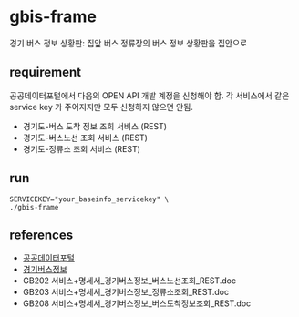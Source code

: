 # gbis-frame
경기 버스 정보 상황판: 집앞 버스 정류장의 버스 정보 상황판을 집안으로

## requirement
공공데이터포털에서 다음의 OPEN API 개발 계정을 신청해야 함.
각 서비스에서 같은 service key 가 주어지지만 모두 신청하지 않으면 안됨.

* 경기도-버스 도착 정보 조회 서비스 (REST)
* 경기도-버스노선 조회 서비스 (REST)
* 경기도-정류소 조회 서비스 (REST)

## run

    SERVICEKEY="your_baseinfo_servicekey" \
    ./gbis-frame

## references
* [공공데이터포털](https://www.data.go.kr/)
* [경기버스정보](http://www.gbis.go.kr/)
* GB202 서비스+명세서_경기버스정보_버스노선조회_REST.doc
* GB203 서비스+명세서_경기버스정보_정류소조회_REST.doc
* GB208 서비스+명세서_경기버스정보_버스도착정보조회_REST.doc